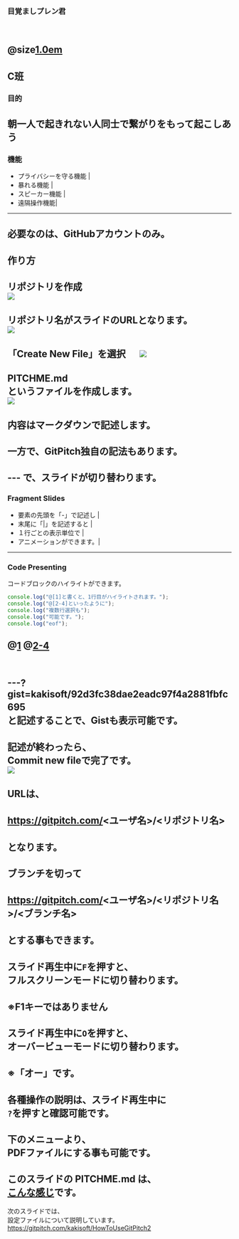 ### 目覚ましプレン君
　  
@size[1.0em](世界のどこからでも)
　  
　  
         C班
---
### 目的

朝一人で起きれない人同士で繋がりをもって起こしあう
---
### 機能
- プライバシーを守る機能 |
- 暴れる機能 |
- スピーカー機能     |
- 遠隔操作機能|
---
必要なのは、GitHubアカウントのみ。
---
作り方
---
リポジトリを作成  
<img src="assets/CreateNewRepository.png">
---
リポジトリ名がスライドのURLとなります。  
<img src="assets/EditRepositoryName.png"/>
---
「Create New File」を選択  　
<img src="assets/CreateNewFile.png"/>
---
PITCHME.md  
というファイルを作成します。  
<img src="assets/AddPitchme.png"/>  
---
内容はマークダウンで記述します。
---
一方で、GitPitch独自の記法もあります。
---
\-\-\-
で、スライドが切り替わります。
---
### Fragment Slides
- 要素の先頭を「\-」で記述し |
- 末尾に「\|」を記述すると |
- １行ごとの表示単位で     |
- アニメーションができます。|
---
### Code Presenting
コードブロックのハイライトができます。
```js
console.log("@[1]と書くと、1行目がハイライトされます。");
console.log("@[2-4]といったように");
console.log("複数行選択も");
console.log("可能です。");
console.log("eof");
```
@[1](ハイライト行の解説も記述できます。)
@[2-4](コメントは[]の右に記述します。)
---

　  
\-\-\-?gist=kakisoft/92d3fc38dae2eadc97f4a2881fbfc695
　  
と記述することで、Gistも表示可能です。
---
記述が終わったら、  
Commit new fileで完了です。  
<img src="assets/CommitNewFile.png"/>
---
URLは、   
　  
https://gitpitch.com/<ユーザ名>/<リポジトリ名>  
　   
となります。
---
ブランチを切って  
　  
https://gitpitch.com/<ユーザ名>/<リポジトリ名>/<ブランチ名>  
　  
とする事もできます。
---
スライド再生中に```F```を押すと、  
フルスクリーンモードに切り替わります。  
　  
※F1キーではありません
---
スライド再生中に```O```を押すと、  
オーバービューモードに切り替わります。  
　  
※「オー」です。  
---
各種操作の説明は、スライド再生中に  
```?```を押すと確認可能です。  
---
下のメニューより、  
PDFファイルにする事も可能です。
---
このスライドの PITCHME.md は、     
[こんな感じ](https://github.com/kakisoft/HowToUseGitPitch/blob/master/PITCHME.md.txt)です。
---
次のスライドでは、  
設定ファイルについて説明しています。  
https://gitpitch.com/kakisoft/HowToUseGitPitch2
